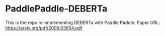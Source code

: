 # PaddlePaddle-DEBERTa
This is the repo re-implementing DEBERTa with Paddle Paddle.
Paper URL: https://arxiv.org/pdf/2006.03654.pdf
